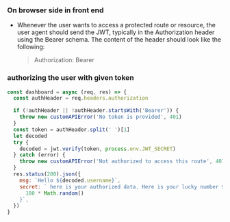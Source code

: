 ### On browser side in front end

- Whenever the user wants to access a protected route or resource, the user agent should send the JWT, typically in the Authorization header using the Bearer schema. The content of the header should look like the following:
  > Authorization: Bearer <token>

### authorizing the user with given token

```js
const dashboard = async (req, res) => {
  const authHeader = req.headers.authorization

  if (!authHeader || !authHeader.startsWith('Bearer')) {
    throw new customAPIError('No token is provided', 401)
  }
  const token = authHeader.split(' ')[1]
  let decoded
  try {
    decoded = jwt.verify(token, process.env.JWT_SECRET)
  } catch (error) {
    throw new customAPIError('Not authorized to access this route', 401)
  }
  res.status(200).json({
    msg: `Hello ${decoded.username}`,
    secret: ` here is your authorized data. Here is your lucky number ${
      100 * Math.random()
    }`,
  })
}
```
